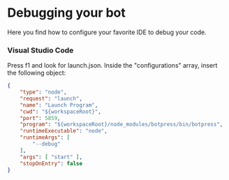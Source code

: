 # Debugging your bot

Here you find how to configure your favorite IDE to debug your code.

### Visual Studio Code
Press f1 and look for launch.json. Inside the "configurations" array, insert the following object:
```json
{
    "type": "node",
    "request": "launch",
    "name": "Launch Program",
    "cwd": "${workspaceRoot}",
    "port": 5859,
    "program": "${workspaceRoot}/node_modules/botpress/bin/botpress",
    "runtimeExecutable": "node",
    "runtimeArgs": [
        "--debug"
    ],
    "args": [ "start" ],
    "stopOnEntry": false
}
```
